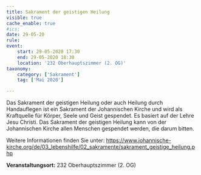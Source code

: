 ```yaml
---
title: Sakrament der geistigen Heilung
visible: true
cache_enable: true
#ics: 
date: 29-05-20
rule: 
event:
	start: 29-05-2020 17:30
	end: 29-05-2020 18:30
	location: '232 Oberhauptszimmer (2. OG)'
taxonomy:
	category: ['Sakrament']
	tag: ['Mai 2020']

---
```

Das Sakrament der geistigen Heilung oder auch Heilung durch Handauflegen ist ein Sakrament der Johannischen Kirche und wird als Kraftquelle für Körper, Seele und Geist gespendet. Es basiert auf der Lehre Jesu Christi. Das Sakrament der geistigen Heilung kann von der Johannischen Kirche allen Menschen gespendet werden, die darum bitten.

Weitere Informationen finden Sie unter:
https://www.johannische-kirche.org/de/03_lebenshilfe/02_sakramente/sakrament_geistige_heilung.php



**Veranstaltungsort:** 232 Oberhauptszimmer (2. OG)

